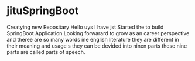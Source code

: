 # jituSpringBoot
Creatying new Repositary
Hello uys I have jst Started the to build SpringBoot Application Looking forwarard to grow as an career perspective and theree 
are so many words ine english literature they are different in their meaning and usage s they can be devided into ninen parts these nine parts are called parts of speech.
